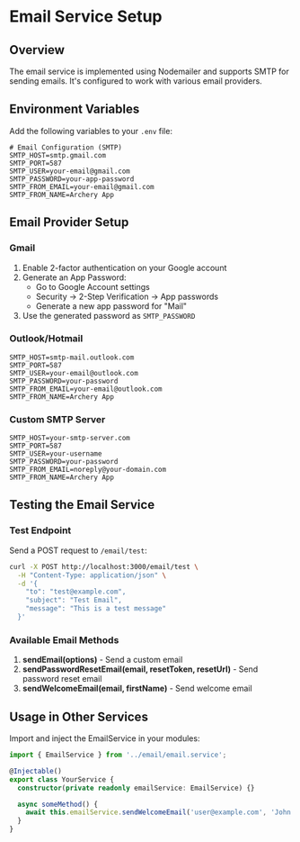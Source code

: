 # Email Service Setup

## Overview
The email service is implemented using Nodemailer and supports SMTP for sending emails. It's configured to work with various email providers.

## Environment Variables

Add the following variables to your `.env` file:

```env
# Email Configuration (SMTP)
SMTP_HOST=smtp.gmail.com
SMTP_PORT=587
SMTP_USER=your-email@gmail.com
SMTP_PASSWORD=your-app-password
SMTP_FROM_EMAIL=your-email@gmail.com
SMTP_FROM_NAME=Archery App
```

## Email Provider Setup

### Gmail
1. Enable 2-factor authentication on your Google account
2. Generate an App Password:
   - Go to Google Account settings
   - Security → 2-Step Verification → App passwords
   - Generate a new app password for "Mail"
3. Use the generated password as `SMTP_PASSWORD`

### Outlook/Hotmail
```env
SMTP_HOST=smtp-mail.outlook.com
SMTP_PORT=587
SMTP_USER=your-email@outlook.com
SMTP_PASSWORD=your-password
SMTP_FROM_EMAIL=your-email@outlook.com
SMTP_FROM_NAME=Archery App
```

### Custom SMTP Server
```env
SMTP_HOST=your-smtp-server.com
SMTP_PORT=587
SMTP_USER=your-username
SMTP_PASSWORD=your-password
SMTP_FROM_EMAIL=noreply@your-domain.com
SMTP_FROM_NAME=Archery App
```

## Testing the Email Service

### Test Endpoint
Send a POST request to `/email/test`:

```bash
curl -X POST http://localhost:3000/email/test \
  -H "Content-Type: application/json" \
  -d '{
    "to": "test@example.com",
    "subject": "Test Email",
    "message": "This is a test message"
  }'
```

### Available Email Methods

1. **sendEmail(options)** - Send a custom email
2. **sendPasswordResetEmail(email, resetToken, resetUrl)** - Send password reset email
3. **sendWelcomeEmail(email, firstName)** - Send welcome email

## Usage in Other Services

Import and inject the EmailService in your modules:

```typescript
import { EmailService } from '../email/email.service';

@Injectable()
export class YourService {
  constructor(private readonly emailService: EmailService) {}

  async someMethod() {
    await this.emailService.sendWelcomeEmail('user@example.com', 'John');
  }
}
```